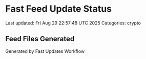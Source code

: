 # Fast Feed Update Status
Last updated: Fri Aug 29 22:57:48 UTC 2025
Categories: crypto

## Feed Files Generated

Generated by Fast Updates Workflow

